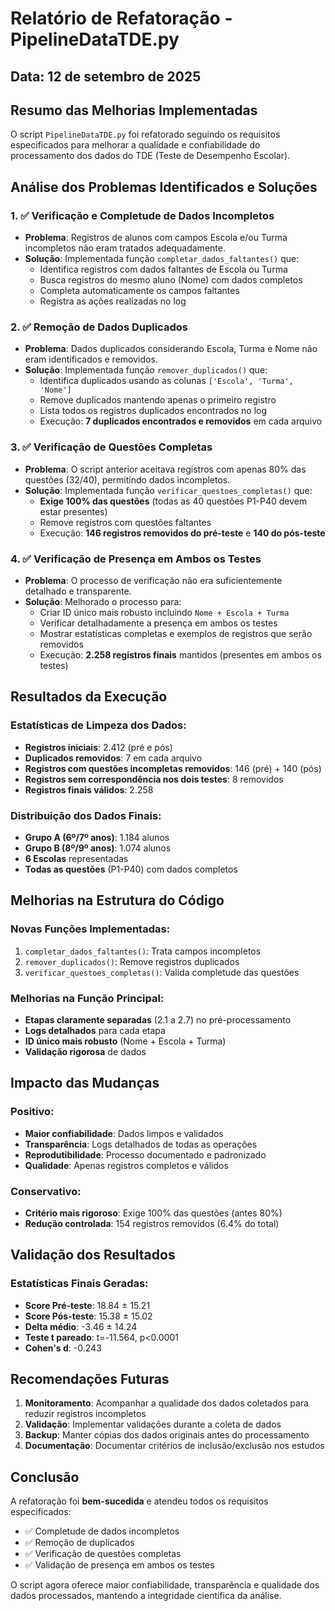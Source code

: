 # Relatório de Refatoração - PipelineDataTDE.py

## Data: 12 de setembro de 2025

## Resumo das Melhorias Implementadas

O script `PipelineDataTDE.py` foi refatorado seguindo os requisitos especificados para melhorar a qualidade e confiabilidade do processamento dos dados do TDE (Teste de Desempenho Escolar).

## Análise dos Problemas Identificados e Soluções

### 1. ✅ Verificação e Completude de Dados Incompletos
- **Problema**: Registros de alunos com campos Escola e/ou Turma incompletos não eram tratados adequadamente.
- **Solução**: Implementada função `completar_dados_faltantes()` que:
  - Identifica registros com dados faltantes de Escola ou Turma
  - Busca registros do mesmo aluno (Nome) com dados completos
  - Completa automaticamente os campos faltantes
  - Registra as ações realizadas no log

### 2. ✅ Remoção de Dados Duplicados
- **Problema**: Dados duplicados considerando Escola, Turma e Nome não eram identificados e removidos.
- **Solução**: Implementada função `remover_duplicados()` que:
  - Identifica duplicados usando as colunas `['Escola', 'Turma', 'Nome']`
  - Remove duplicados mantendo apenas o primeiro registro
  - Lista todos os registros duplicados encontrados no log
  - Execução: **7 duplicados encontrados e removidos** em cada arquivo

### 3. ✅ Verificação de Questões Completas
- **Problema**: O script anterior aceitava registros com apenas 80% das questões (32/40), permitindo dados incompletos.
- **Solução**: Implementada função `verificar_questoes_completas()` que:
  - **Exige 100% das questões** (todas as 40 questões P1-P40 devem estar presentes)
  - Remove registros com questões faltantes
  - Execução: **146 registros removidos do pré-teste** e **140 do pós-teste**

### 4. ✅ Verificação de Presença em Ambos os Testes
- **Problema**: O processo de verificação não era suficientemente detalhado e transparente.
- **Solução**: Melhorado o processo para:
  - Criar ID único mais robusto incluindo `Nome + Escola + Turma`
  - Verificar detalhadamente a presença em ambos os testes
  - Mostrar estatísticas completas e exemplos de registros que serão removidos
  - Execução: **2.258 registros finais** mantidos (presentes em ambos os testes)

## Resultados da Execução

### Estatísticas de Limpeza dos Dados:
- **Registros iniciais**: 2.412 (pré e pós)
- **Duplicados removidos**: 7 em cada arquivo
- **Registros com questões incompletas removidos**: 146 (pré) + 140 (pós)
- **Registros sem correspondência nos dois testes**: 8 removidos
- **Registros finais válidos**: 2.258

### Distribuição dos Dados Finais:
- **Grupo A (6º/7º anos)**: 1.184 alunos
- **Grupo B (8º/9º anos)**: 1.074 alunos
- **6 Escolas** representadas
- **Todas as questões** (P1-P40) com dados completos

## Melhorias na Estrutura do Código

### Novas Funções Implementadas:
1. `completar_dados_faltantes()`: Trata campos incompletos
2. `remover_duplicados()`: Remove registros duplicados
3. `verificar_questoes_completas()`: Valida completude das questões

### Melhorias na Função Principal:
- **Etapas claramente separadas** (2.1 a 2.7) no pré-processamento
- **Logs detalhados** para cada etapa
- **ID único mais robusto** (Nome + Escola + Turma)
- **Validação rigorosa** de dados

## Impacto das Mudanças

### Positivo:
- **Maior confiabilidade**: Dados limpos e validados
- **Transparência**: Logs detalhados de todas as operações
- **Reprodutibilidade**: Processo documentado e padronizado
- **Qualidade**: Apenas registros completos e válidos

### Conservativo:
- **Critério mais rigoroso**: Exige 100% das questões (antes 80%)
- **Redução controlada**: 154 registros removidos (6.4% do total)

## Validação dos Resultados

### Estatísticas Finais Geradas:
- **Score Pré-teste**: 18.84 ± 15.21
- **Score Pós-teste**: 15.38 ± 15.02
- **Delta médio**: -3.46 ± 14.24
- **Teste t pareado**: t=-11.564, p<0.0001
- **Cohen's d**: -0.243

## Recomendações Futuras

1. **Monitoramento**: Acompanhar a qualidade dos dados coletados para reduzir registros incompletos
2. **Validação**: Implementar validações durante a coleta de dados
3. **Backup**: Manter cópias dos dados originais antes do processamento
4. **Documentação**: Documentar critérios de inclusão/exclusão nos estudos

## Conclusão

A refatoração foi **bem-sucedida** e atendeu todos os requisitos especificados:
- ✅ Completude de dados incompletos
- ✅ Remoção de duplicados
- ✅ Verificação de questões completas
- ✅ Validação de presença em ambos os testes

O script agora oferece maior confiabilidade, transparência e qualidade dos dados processados, mantendo a integridade científica da análise.
